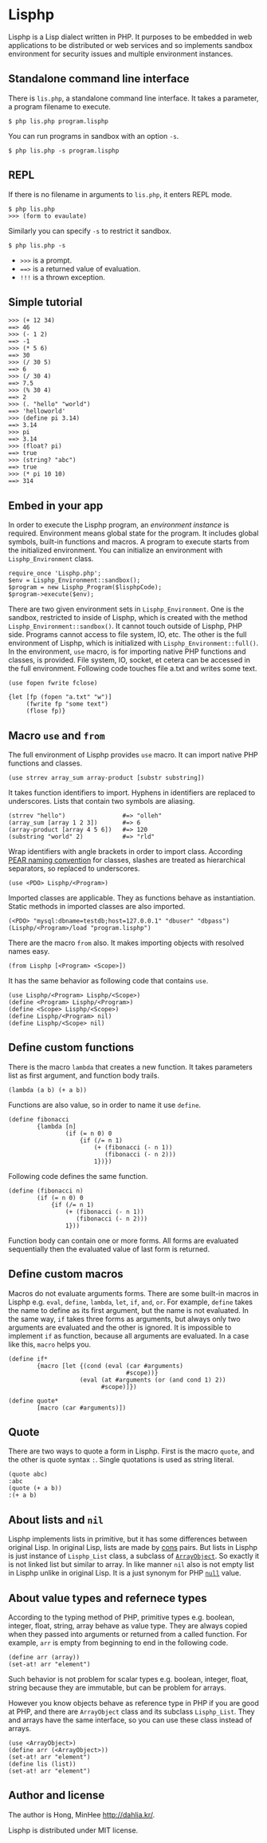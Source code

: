 Lisphp
======

Lisphp is a Lisp dialect written in PHP. It purposes to be embedded in web
applications to be distributed or web services and so implements sandbox
environment for security issues and multiple environment instances.


Standalone command line interface
---------------------------------

There is `lis.php`, a standalone command line interface. It takes a parameter,
a program filename to execute.

    $ php lis.php program.lisphp

You can run programs in sandbox with an option `-s`.

    $ php lis.php -s program.lisphp


REPL
----

If there is no filename in arguments to `lis.php`, it enters REPL mode.

    $ php lis.php
    >>> (form to evaulate)

Similarly you can specify `-s` to restrict it sandbox.

    $ php lis.php -s

 - `>>>` is a prompt.
 - `==>` is a returned value of evaluation.
 - `!!!` is a thrown exception.


Simple tutorial
---------------

    >>> (+ 12 34)
    ==> 46
    >>> (- 1 2)
    ==> -1
    >>> (* 5 6)
    ==> 30
    >>> (/ 30 5)
    ==> 6
    >>> (/ 30 4)
    ==> 7.5
    >>> (% 30 4)
    ==> 2
    >>> (. "hello" "world")
    ==> 'helloworld' 
    >>> (define pi 3.14)
    ==> 3.14
    >>> pi
    ==> 3.14
    >>> (float? pi)
    ==> true
    >>> (string? "abc")
    ==> true
    >>> (* pi 10 10)
    ==> 314


Embed in your app
-----------------

In order to execute the Lisphp program, an _environment instance_ is required.
Environment means global state for the program. It includes global symbols,
built-in functions and macros. A program to execute starts from the initialized
environment. You can initialize an environment with `Lisphp_Environment` class.

    require_once 'Lisphp.php';
    $env = Lisphp_Environment::sandbox();
    $program = new Lisphp_Program($lisphpCode);
    $program->execute($env);

There are two given environment sets in `Lisphp_Environment`. One is the
sandbox, restricted to inside of Lisphp, which is created with the method
`Lisphp_Environment::sandbox()`. It cannot touch outside of Lisphp, PHP side.
Programs cannot access to file system, IO, etc. The other is the full
environment of Lisphp, which is initialized with `Lisphp_Environment::full()`.
In the environment, `use` macro, is for importing native PHP functions and
classes, is provided. File system, IO, socket, et cetera can be accessed in
the full environment. Following code touches file a.txt and writes some text.

    (use fopen fwrite fclose)

    {let [fp (fopen "a.txt" "w")]
         (fwrite fp "some text")
         (flose fp)}


Macro `use` and `from`
----------------------

The full environment of Lisphp provides `use` macro. It can import native
PHP functions and classes.

    (use strrev array_sum array-product [substr substring])

It takes function identifiers to import. Hyphens in identifiers are replaced to
underscores. Lists that contain two symbols are aliasing.

    (strrev "hello")                #=> "olleh"
    (array_sum [array 1 2 3])       #=> 6
    (array-product [array 4 5 6])   #=> 120
    (substring "world" 2)           #=> "rld"

Wrap identifiers with angle brackets in order to import class. According
[PEAR naming convention][1] for classes, slashes are treated as hierarchical
separators, so replaced to underscores.

    (use <PDO> Lisphp/<Program>)

Imported classes are applicable. They as functions behave as instantiation.
Static methods in imported classes are also imported.

    (<PDO> "mysql:dbname=testdb;host=127.0.0.1" "dbuser" "dbpass")
    (Lisphp/<Program>/load "program.lisphp")

There are the macro `from` also. It makes importing objects with resolved names
easy.

    (from Lisphp [<Program> <Scope>])

It has the same behavior as following code that contains `use`.

    (use Lisphp/<Program> Lisphp/<Scope>)
    (define <Program> Lisphp/<Program>)
    (define <Scope> Lisphp/<Scope>)
    (define Lisphp/<Program> nil)
    (define Lisphp/<Scope> nil)


 [1]: http://pear.php.net/manual/en/standards.naming.php


Define custom functions
-----------------------

There is the macro `lambda` that creates a new function. It takes parameters
list as first argument, and function body trails.

    (lambda (a b) (+ a b))

Functions are also value, so in order to name it use `define`.

    (define fibonacci
            {lambda [n]
                    (if (= n 0) 0
                        {if (/= n 1)
                            (+ (fibonacci (- n 1))
                               (fibonacci (- n 2)))
                            1})})

Following code defines the same function.

    (define (fibonacci n)
            (if (= n 0) 0
                {if (/= n 1)
                    (+ (fibonacci (- n 1))
                       (fibonacci (- n 2)))
                    1}))

Function body can contain one or more forms. All forms are evaluated
sequentially then the evaluated value of last form is returned.


Define custom macros
--------------------

Macros do not evaluate arguments forms. There are some built-in macros in
Lisphp e.g. `eval`, `define`, `lambda`, `let`, `if`, `and`, `or`. For example,
`define` takes the name to define as its first argument, but the name is not
evaluated. In the same way, `if` takes three forms as arguments, but always
only two arguments are evaluated and the other is ignored. It is impossible
to implement `if` as function, because all arguments are evaluated. In a case
like this, `macro` helps you.

    (define if*
            {macro [let {(cond (eval (car #arguments)
                                     #scope))}
                        (eval (at #arguments (or (and cond 1) 2))
                              #scope)]})

    (define quote*
            [macro (car #arguments)])


Quote
-----

There are two ways to quote a form in Lisphp. First is the macro `quote`, and
the other is quote syntax `:`. Single quotations is used as string literal.

    (quote abc)
    :abc
    (quote (+ a b))
    :(+ a b)


About lists and `nil`
---------------------

Lisphp implements lists in primitive, but it has some differences between
original Lisp. In original Lisp, lists are made by [cons][] pairs. But lists in
Lisphp is just instance of `Lisphp_List` class, a subclass of
[`ArrayObject`][arrayobject]. So exactly it is not linked list but similar to
array. In like manner `nil` also is not empty list in Lisphp unlike in original
Lisp. It is a just synonym for PHP [`null`][null] value.


 [cons]: http://en.wikipedia.org/wiki/Cons
 [arrayobject]: http://php.net/manual/en/class.arrayobject.php
 [null]: http://php.net/manual/en/language.types.null.php


About value types and refernece types
-------------------------------------

According to the typing method of PHP, primitive types e.g. boolean, integer,
float, string, array behave as value type. They are always copied when they
passed into arguments or returned from a called function. For example,
`arr` is empty from beginning to end in the following code.

    (define arr (array))
    (set-at! arr "element")

Such behavior is not problem for scalar types e.g. boolean, integer, float,
string because they are immutable, but can be problem for arrays.

However you know objects behave as reference type in PHP if you are good at
PHP, and there are `ArrayObject` class and its subclass `Lisphp_List`. They
and arrays have the same interface, so you can use these class instead of
arrays.

    (use <ArrayObject>)
    (define arr (<ArrayObject>))
    (set-at! arr "element")
    (define lis (list))
    (set-at! arr "element")


Author and license
------------------

The author is Hong, MinHee <http://dahlia.kr/>.

Lisphp is distributed under MIT license.

